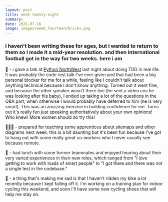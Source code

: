 ```yaml
---
layout: post
title: week twenty-eight
summary:  
date: 2021-07-16
image: images/week_fourteen/bricks.png
---
```


### i haven't been writing these for ages, but i wanted to return to them so I made it a mid-year resolution. and then international football got in the way for two weeks. here i am

🐍 - i gave a talk at [Python NorthWest](https://twitter.com/pythonnw) last night about doing TDD in real life. It was probably the code-iest talk I've ever given and that had been a big personal blocker for me for a while, feeling like I couldn't talk about anything technical because I don't know anything. Turned out it went fine, and because the other speaker wasn't there live (he sent a video cos he was looking after his baby), I ended up taking a lot of the questions in the Q&A part, when otherwise I would probably have deferred to him (he is very smart). This was an amazing exercise in building confidence for me. Turns out it's really fun just speaking authoritatively about your own opinions! Who knew! More women should do try this!

👩🏼‍🏫 - prepared for teaching some apprentices about sitemaps and other diagrams next week. this is a bit daunting but it's been fun because I've got to hang out with some really great co-workers who I never usually see because remote.

🍛 - had lunch with some former teammates and enjoyed hearing about their very varied experiences in their new roles, which ranged from "I love getting to work with loads of smart people" to "I got there and there was not a single test in the codebase."

🤕 - a thing that's making me sad is that I haven't ridden my bike a lot recently because I kept falling off it. I'm working on a training plan for indoor cycling this weekend, and soon I'll have some new cycling shoes that will help me stay on.